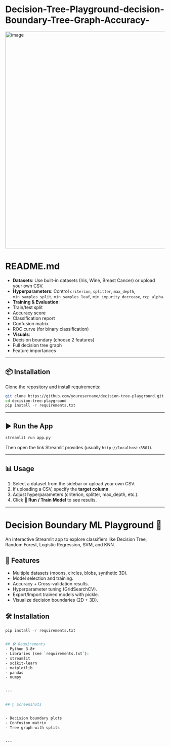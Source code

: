 # Decision-Tree-Playground-decision-Boundary-Tree-Graph-Accuracy-
<img width="686" height="683" alt="image" src="https://github.com/user-attachments/assets/8f3e2b95-2a56-4e3b-9d9d-c327cf62f650" />

# README.md


- **Datasets**: Use built-in datasets (Iris, Wine, Breast Cancer) or upload your own CSV.
- **Hyperparameters**: Control `criterion`, `splitter`, `max_depth`, `min_samples_split`, `min_samples_leaf`, `min_impurity_decrease`, `ccp_alpha`.
- **Training & Evaluation**:
- Train/test split
- Accuracy score
- Classification report
- Confusion matrix
- ROC curve (for binary classification)
- **Visuals**:
- Decision boundary (choose 2 features)
- Full decision tree graph
- Feature importances


---


## 📦 Installation


Clone the repository and install requirements:


```bash
git clone https://github.com/yourusername/decision-tree-playground.git
cd decision-tree-playground
pip install -r requirements.txt
```


---


## ▶️ Run the App


```bash
streamlit run app.py
```


Then open the link Streamlit provides (usually `http://localhost:8501`).


---


## 📊 Usage


1. Select a dataset from the sidebar or upload your own CSV.
2. If uploading a CSV, specify the **target column**.
3. Adjust hyperparameters (criterion, splitter, max_depth, etc.).
4. Click **🚀 Run / Train Model** to see results.


---
# Decision Boundary ML Playground 🎯

An interactive Streamlit app to explore classifiers like Decision Tree, Random Forest, Logistic Regression, SVM, and KNN.

## 🚀 Features
- Multiple datasets (moons, circles, blobs, synthetic 3D).
- Model selection and training.
- Accuracy + Cross-validation results.
- Hyperparameter tuning (GridSearchCV).
- Export/Import trained models with pickle.
- Visualize decision boundaries (2D + 3D).

## 🛠 Installation
```bash
pip install -r requirements.txt


## 🛠 Requirements
- Python 3.8+
- Libraries (see `requirements.txt`):
- streamlit
- scikit-learn
- matplotlib
- pandas
- numpy


---


## 📸 Screenshots


- Decision boundary plots
- Confusion matrix
- Tree graph with splits


---
